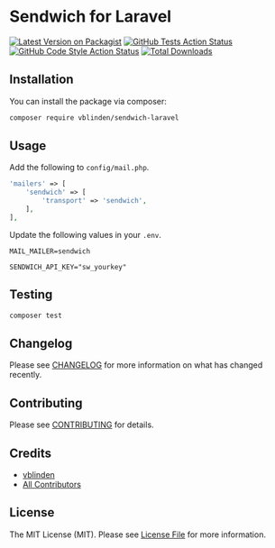 # Sendwich for Laravel

[![Latest Version on Packagist](https://img.shields.io/packagist/v/vblinden/sendwich-laravel.svg?style=flat-square)](https://packagist.org/packages/vblinden/sendwich-laravel)
[![GitHub Tests Action Status](https://img.shields.io/github/actions/workflow/status/vblinden/sendwich-laravel/run-tests.yml?branch=main&label=tests&style=flat-square)](https://github.com/vblinden/sendwich-laravel/actions?query=workflow%3Arun-tests+branch%3Amain)
[![GitHub Code Style Action Status](https://img.shields.io/github/actions/workflow/status/vblinden/sendwich-laravel/fix-php-code-style-issues.yml?branch=main&label=code%20style&style=flat-square)](https://github.com/vblinden/sendwich-laravel/actions?query=workflow%3A"Fix+PHP+code+style+issues"+branch%3Amain)
[![Total Downloads](https://img.shields.io/packagist/dt/vblinden/sendwich-laravel.svg?style=flat-square)](https://packagist.org/packages/vblinden/sendwich-laravel)

## Installation

You can install the package via composer:

```bash
composer require vblinden/sendwich-laravel
```

## Usage

Add the following to `config/mail.php`.

```php
'mailers' => [
    'sendwich' => [
        'transport' => 'sendwich',
    ],
],
```

Update the following values in your `.env`.

```text
MAIL_MAILER=sendwich

SENDWICH_API_KEY="sw_yourkey"
```

## Testing

```bash
composer test
```

## Changelog

Please see [CHANGELOG](CHANGELOG.md) for more information on what has changed recently.

## Contributing

Please see [CONTRIBUTING](CONTRIBUTING.md) for details.

## Credits

- [vblinden](https://github.com/vblinden)
- [All Contributors](../../contributors)

## License

The MIT License (MIT). Please see [License File](LICENSE.md) for more information.
